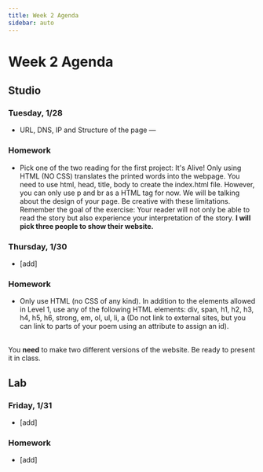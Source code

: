 ```yaml
---
title: Week 2 Agenda
sidebar: auto
---
```


# Week 2 Agenda

## Studio

### Tuesday, 1/28

- URL, DNS, IP and Structure of the page
— 

### Homework

- Pick one of the two reading for the first project: It's Alive! Only using HTML (NO CSS) translates the printed words into the webpage. You need to use html, head, title, body to create the index.html file. 
However, you can only use p and br as a HTML tag for now. We will be talking about the design of your page. Be creative with these limitations. Remember the goal of the exercise: Your reader will not only be able to read the story but also experience your interpretation of the story.
<b> I will pick three people to show their website. </b>

### Thursday, 1/30

- [add]

### Homework

- Only use HTML (no CSS of any kind). In addition to the elements allowed in Level 1, use any of the following HTML elements: div, span, h1, h2, h3, h4, h5, h6, strong, em, ol, ul, li, a (Do not link to external sites, but you can link to parts of your poem using an attribute to assign an id). 
<br>
You <b>need</b> to make two different versions of the website. Be ready to present it in class. 


## Lab

### Friday, 1/31

- [add]

### Homework

- [add]
